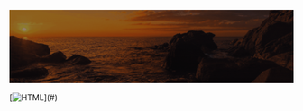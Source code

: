 ![Animação de Digitação](media/Cabeçalho.gif)

[![HTML](https://img.shields.io/badge/--FFFFFFE6?style=for-the-badge&logo=html5&logoColor=FF0000&color=rgba(255,0,0,0.1))](#)



























